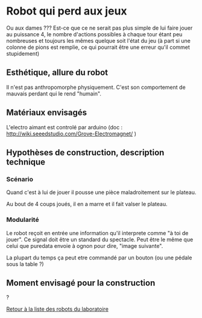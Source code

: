 # Robot qui perd aux jeux

Ou aux dames ???
Est-ce que ce ne serait pas plus simple de lui faire jouer au puissance 4, le nombre d'actions possibles à chaque tour étant peu nombreuses et toujours les mêmes quelque soit l'état du jeu (à part si une colonne de pions est remplie, ce qui pourrait être une erreur qu'il commet stupidement)

## Esthétique, allure du robot

Il n'est pas anthropomorphe physiquement. C'est son comportement de mauvais perdant qui le rend "humain".

## Matériaux envisagés

L'electro aimant est controlé par arduino (doc : http://wiki.seeedstudio.com/Grove-Electromagnet/ )


## Hypothèses de construction, description technique

### Scénario


Quand c'est à lui de jouer il pousse une pièce maladroitement sur le plateau.

Au bout de 4 coups joués, il en a marre et il fait valser le plateau.

### Modularité
Le robot reçoit en entrée une information qu'il interprete comme "à toi de jouer". Ce signal doit être un standard du spectacle. Peut être le même que celui que puredata envoie à ognon pour dire, "image suivante".

La plupart du temps ça peut etre commandé par un bouton (ou une pédale sous la table ?)

## Moment envisagé pour la construction

?

[Retour à la liste des robots du laboratoire](.)
